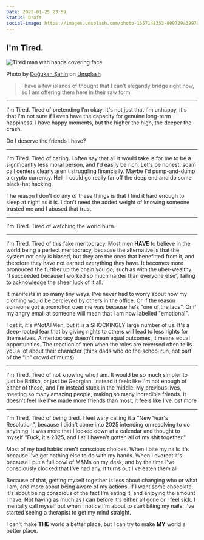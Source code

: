 ```yaml
---
Date: 2025-01-25 23:59
Status: Draft
social-image: https://images.unsplash.com/photo-1557148353-009729a39979?q=80&w=1000&h=622&fit=crop
---
```


## I'm Tired.

![Tired man with hands covering face](https://images.unsplash.com/photo-1557148353-009729a39979?q=80&w=1000&h=622&fit=crop)<div class="caption"><p>Photo by [Doğukan Şahin](https://unsplash.com/@dogukan) on [Unsplash](https://unsplash.com/)</p></div>

> I have a few islands of thought that I can’t elegantly bridge right now, so I am offering them here in their raw form.

---

I'm Tired. Tired of pretending I'm okay. It's not just that I'm unhappy, it's that I'm not sure if I even have the capacity for genuine long-term happiness. I have happy moments, but the higher the high, the deeper the crash.

Do I deserve the friends I have? 

---

I'm Tired. Tired of caring. I often say that all it would take is for me to be a significantly less moral person, and I'd easily be rich. Let's be honest, scam call centers clearly aren't struggling financially. Maybe I'd pump-and-dump a crypto currency. Hell, I could go really far off the deep end and do some black-hat hacking.

The reason I don't do any of these things is that I find it hard enough to sleep at night as it is. I don't need the added weight of knowing someone trusted me and I abused that trust.

---

I'm Tired. Tired of watching the world burn.

---

I'm Tired. Tired of this fake meritocracy. Most men **HAVE** to believe in the world being a perfect meritocracy, because the alternative is that the system not only *is* biased, but they are the ones that benefitted from it, and therefore they have not earned everything they have. It becomes more pronouced the further up the chain you go, such as with the uber-wealthy. “I succeeded because I worked so much harder than everyone else”, failing to acknowledge the sheer luck of it all.

It manifests in so many tiny ways. I've never had to worry about how my clothing would be percieved by others in the office. Or if the reason someone got a promotion over me was because he's "one of the lads". Or if my angry email at someone will mean that I am now labelled "emotional". 

I get it, it's #NotAllMen, but it is a SHOCKINGLY large number of us. It's a deep-rooted fear that by giving rights to others will lead to less rights for themselves. A meritocracy doesn't mean equal outcomes, it means equal opportunities. The reaction of men when the roles are reversed often tellls you a lot about their character (think dads who do the school run, not part of the "in" crowd of mums).

---

I'm Tired. Tired of not knowing who I am. It would be so much simpler to just be British, or just be Georgian. Instead it feels like I'm not enough of either of those, and I'm instead stuck in the middle. My previous lives, meeting so many amazing people, making so many incredible friends. It doesn't feel like I've made more friends than most, it feels like I've lost more

---

I'm Tired. Tired of being tired. I feel wary calling it a "New Year's Resolution", because I didn't come into 2025 intending on resolving to do anything. It was more that I looked down at a calendar and thought to myself "Fuck, it's 2025, and I still haven't gotten all of my shit together."

Most of my bad habits aren't conscious choices. When I bite my nails it's because I've got nothing else to do with my hands. When I overeat it's because I put a full bowl of M&Ms on my desk, and by the time I've consciously clocked that I've had any, it turns out I've eaten them all.

Because of that, getting myself together is less about changing who or what I am, and more about being aware of my actions. If I want some chocolate, it's about being conscious of the fact I'm eating it, and enjoying the amount I have. Not having as much as I can before it's either all gone or I feel sick. I mentally call myself out when I notice I'm about to start biting my nails. I've started seeing a therapist to get my mind straight.

I can't make **THE** world a better place, but I can try to make **MY** world a better place.